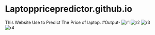 # Laptoppricepredictor.github.io
This Website Use to Predict The Price of laptop.
#Output-
![r1](https://github.com/RiteshKolate21/Laptoppricepredictor.github.io/assets/132751264/c7c16be7-c7fc-4589-bca5-85f634473869)
![r2](https://github.com/RiteshKolate21/Laptoppricepredictor.github.io/assets/132751264/19ff3cec-ec04-482d-8b77-a9185b3934e6)
![r3](https://github.com/RiteshKolate21/Laptoppricepredictor.github.io/assets/132751264/bca65d66-0dae-4d61-a135-43ed7dfefb11)
![r4](https://github.com/RiteshKolate21/Laptoppricepredictor.github.io/assets/132751264/91e86a8c-f8cf-4c66-b38b-cd28afbd4f22)
